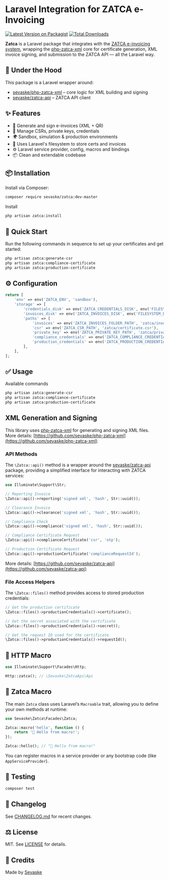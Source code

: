 # Laravel Integration for ZATCA e-Invoicing

[![Latest Version on Packagist](https://img.shields.io/packagist/v/sevaske/zatca.svg?style=flat-square)](https://packagist.org/packages/sevaske/zatca)
[![Total Downloads](https://img.shields.io/packagist/dt/sevaske/zatca.svg?style=flat-square)](https://packagist.org/packages/sevaske/zatca)

**Zatca** is a Laravel package that integrates with the [ZATCA e-invoicing system](https://zatca.gov.sa/), wrapping the [php-zatca-xml](https://github.com/sevaske/php-zatca-xml) core for certificate generation, XML invoice signing, and submission to the ZATCA API — all the Laravel way.

## 🧱 Under the Hood

This package is a Laravel wrapper around:

- [sevaske/php-zatca-xml](https://github.com/sevaske/php-zatca-xml) – core logic for XML building and signing
- [sevaske/zatca-api](https://github.com/sevaske/zatca-api) – ZATCA API client

## ✨ Features

- 🧾 Generate and sign e-invoices (XML + QR)
- 🔐 Manage CSRs, private keys, credentials
- 🌍 Sandbox, simulation & production environments
- 📂 Uses Laravel's filesystem to store certs and invoices
- ⚙️ Laravel service provider, config, macros and bindings
- 📦 Clean and extendable codebase

## 📦 Installation

Install via Composer:

```bash
composer require sevaske/zatca:dev-master
```

Install

```bash
php artisan zatca:install
```

## 🚀 Quick Start

Run the following commands in sequence to set up your certificates and get started:

```bash
php artisan zatca:generate-csr
php artisan zatca:compliance-certificate
php artisan zatca:production-certificate
```

## ⚙️ Configuration

```php
return [
    'env' => env('ZATCA_ENV', 'sandbox'),
    'storage' => [
        'credentials_disk' => env('ZATCA_CREDENTIALS_DISK', env('FILESYSTEM_DISK', 'local')),
        'invoices_disk' => env('ZATCA_INVOICES_DISK', env('FILESYSTEM_DISK', 'local')),
        'paths' => [
            'invoices' => env('ZATCA_INVOICES_FOLDER_PATH', 'zatca/invoices'),
            'csr' => env('ZATCA_CSR_PATH', 'zatca/certificate.csr'),
            'private_key' => env('ZATCA_PRIVATE_KEY_PATH', 'zatca/private_key.pem'),
            'compliance_credentials' => env('ZATCA_COMPLIANCE_CREDENTIALS_PATH', 'zatca/compliance_credentials.json'),
            'production_credentials' => env('ZATCA_PRODUCTION_CREDENTIALS_PATH', 'zatca/production_credentials.json'),
        ],
    ],
];
```

## ✅ Usage

Available commands

```bash
php artisan zatca:generate-csr
php artisan zatca:compliance-certificate
php artisan zatca:production-certificate
```

## XML Generation and Signing

This library uses [php-zatca-xml](https://github.com/sevaske/php-zatca-xml) for generating and signing XML files.  
More details: [https://github.com/sevaske/php-zatca-xml](https://github.com/sevaske/php-zatca-xml)

### API Methods

The `\Zatca::api()` method is a wrapper around the [sevaske/zatca-api](https://github.com/sevaske/zatca-api) package, providing a simplified interface for interacting with ZATCA services:

```php
use Illuminate\Support\Str;

// Reporting Invoice
\Zatca::api()->reporting('signed xml', 'hash', Str::uuid());

// Clearance Invoice
\Zatca::api()->clearance('signed xml', 'hash', Str::uuid());

// Compliance Check
\Zatca::api()->compliance('signed xml', 'hash', Str::uuid());

// Compliance Certificate Request
\Zatca::api()->complianceCertificate('csr', 'otp');

// Production Certificate Request
\Zatca::api()->productionCertificate('complianceRequestId');
```

More details: [https://github.com/sevaske/zatca-api](https://github.com/sevaske/zatca-api)

### File Access Helpers

The `\Zatca::files()` method provides access to stored production credentials:

```php
// Get the production certificate
\Zatca::files()->productionCredentials()->certificate();

// Get the secret associated with the certificate
\Zatca::files()->productionCredentials()->secret();

// Get the request ID used for the certificate
\Zatca::files()->productionCredentials()->requestId();
```

## 🔌 HTTP Macro

```php
use Illuminate\Support\Facades\Http;

Http::zatca(); // \Sevaske\ZatcaApi\Api
```

## 🧩 Zatca Macro

The main `Zatca` class uses Laravel’s `Macroable` trait, allowing you to define your own methods at runtime:

```php
use Sevaske\Zatca\Facades\Zatca;

Zatca::macro('hello', function () {
    return '👋 Hello from macro!';
});

Zatca::hello(); // "👋 Hello from macro!"
```

You can register macros in a service provider or any bootstrap code (like `AppServiceProvider`).

## 🧪 Testing

```bash
composer test
```

## 📜 Changelog

See [CHANGELOG.md](CHANGELOG.md) for recent changes.

## ⚖ License

MIT. See [LICENSE](LICENSE) for details.

## 🙌 Credits

Made by [Sevaske](https://github.com/sevaske)
